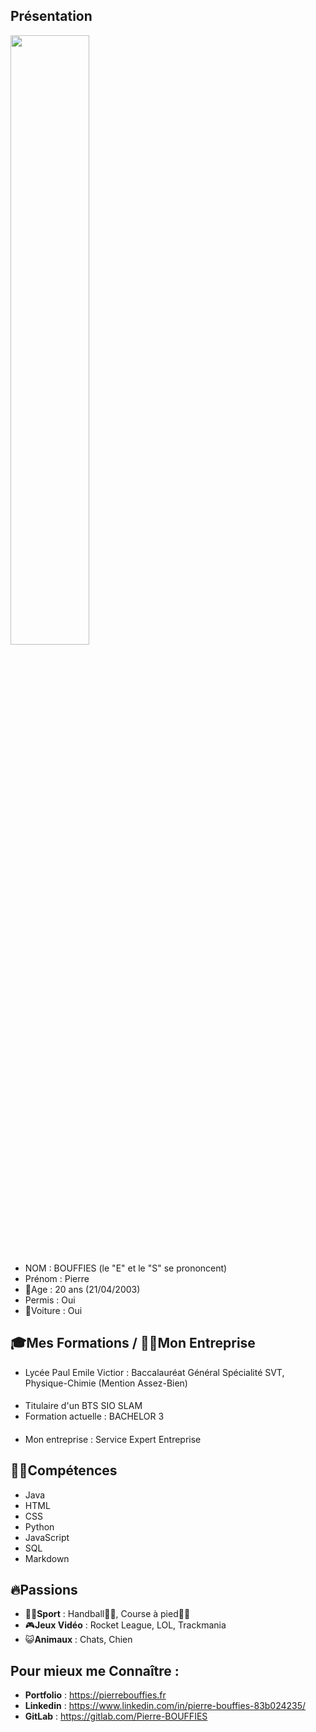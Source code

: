 ## Présentation
<img src="https://i.imgur.com/tRqTIdl.gif" width="50%"/>

- NOM : BOUFFIES (le "E" et le "S" se prononcent)
- Prénom : Pierre
- 🥳Age : 20 ans (21/04/2003)
- Permis : Oui
- 🚗Voiture : Oui
## 🎓Mes Formations / 👨‍⚖️Mon Entreprise
- Lycée Paul Emile Victior : Baccalauréat Général Spécialité SVT, Physique-Chimie (Mention Assez-Bien)
####
- Titulaire d'un BTS SIO SLAM
- Formation actuelle : BACHELOR 3
####
- Mon entreprise : Service Expert Entreprise
## 👨‍💻Compétences
- Java
- HTML
- CSS
- Python
- JavaScript
- SQL
- Markdown

## 🔥Passions
- 🚴‍♂️**Sport** : Handball🤾‍♀️, Course à pied🏃‍♂️
- 🎮**Jeux Vidéo** : Rocket League, LOL, Trackmania
- 😺**Animaux** : Chats, Chien

## Pour mieux me Connaître :
- **Portfolio** : https://pierrebouffies.fr
- **Linkedin** : https://www.linkedin.com/in/pierre-bouffies-83b024235/
- **GitLab** : https://gitlab.com/Pierre-BOUFFIES

